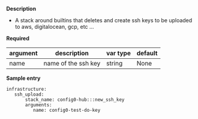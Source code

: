 **Description**

  - A stack around builtins that deletes and create ssh keys to be 
    uploaded to aws, digitalocean, gcp, etc ...

**Required**

| argument      | description                            | var type | default      |
| ------------- | -------------------------------------- | -------- | ------------ |
| name   | name of the ssh key                 | string   | None         |

**Sample entry**

```
infrastructure:
   ssh_upload:
       stack_name: config0-hub:::new_ssh_key
       arguments:
          name: config0-test-do-key
```
